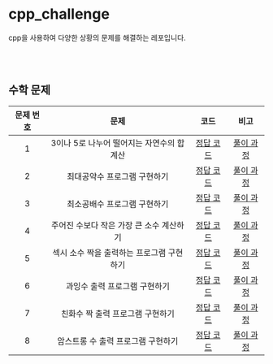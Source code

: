 # cpp_challenge
cpp을 사용하여 다양한 상황의 문제를 해결하는 레포입니다.

<br/>
<br/>

## 수학 문제
| 문제 번호 | 문제 | 코드 | 비고 |
| :--: | :--: | :--: | :--: |
| 1 | 3이나 5로 나누어 떨어지는 자연수의 합 계산 | [정답 코드](./ch01/q01.cpp) | [풀이 과정](https://p2-study.tistory.com/356) |
| 2 | 최대공약수 프로그램 구현하기 | [정답 코드](./ch01/q02.cpp) | [풀이 과정](https://p2-study.tistory.com/357) |
| 3 | 최소공배수 프로그램 구현하기 | [정답 코드](./ch01/q03.cpp) | [풀이 과정](https://p2-study.tistory.com/358) |
| 4 | 주어진 수보다 작은 가장 큰 소수 계산하기 | [정답 코드](./ch01/q04.cpp) | [풀이 과정](https://p2-study.tistory.com/362) |
| 5 | 섹시 소수 짝을 출력하는 프로그램 구현하기 | [정답 코드](./ch01/q05.cpp) | [풀이 과정](https://p2-study.tistory.com/363) |
| 6 | 과잉수 출력 프로그램 구현하기 | [정답 코드](./ch01/q06.cpp) | [풀이 과정](https://p2-study.tistory.com/364) |
| 7 | 친화수 짝 출력 프로그램 구현하기 | [정답 코드](./ch01/q07.cpp) | [풀이 과정](https://p2-study.tistory.com/365) |
| 8 | 암스트롱 수 출력 프로그램 구현하기 | [정답 코드](./ch01/q08.cpp) | [풀이 과정](https://p2-study.tistory.com/366) |

